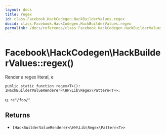 ```yaml
---
layout: docs
title: regex
id: class.Facebook.HackCodegen.HackBuilderValues.regex
docid: class.Facebook.HackCodegen.HackBuilderValues.regex
permalink: /docs/reference/class.Facebook.HackCodegen.HackBuilderValues.regex.md
---
```

# Facebook\\HackCodegen\\HackBuilderValues::regex()




Render a regex literal, e




``` Hack
public static function regex<T>(): IHackBuilderValueRenderer<\HH\Lib\Regex\Pattern<T>>;
```




g. ` re"/foo/" `.




## Returns




* ` IHackBuilderValueRenderer<\HH\Lib\Regex\Pattern<T>> `